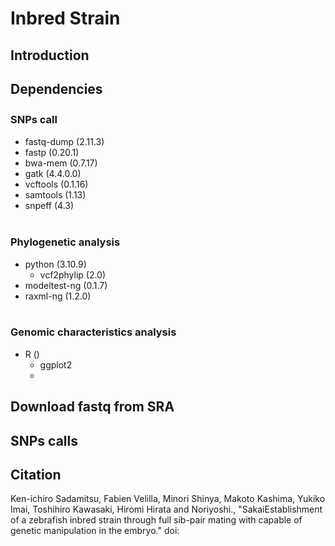 # **Inbred Strain** 
## Introduction

## Dependencies
### SNPs call　<br>
  - fastq-dump (2.11.3)<br>
  - fastp (0.20.1)<br>
  - bwa-mem (0.7.17)<br>
  - gatk (4.4.0.0)<br>
  - vcftools (0.1.16)<br>
  - samtools (1.13)<br>
  - snpeff (4.3)<br><br>
### Phylogenetic analysis <br>
- python (3.10.9)<br>
  - vcf2phylip (2.0)<br>
- modeltest-ng (0.1.7)<br>
 - raxml-ng (1.2.0)<br><br>
### Genomic characteristics analysis <br>
  - R () <br>
    - ggplot2
    - 

## Download fastq from SRA


## SNPs calls

## Citation
Ken-ichiro Sadamitsu, Fabien Velilla, Minori Shinya, Makoto Kashima, Yukiko Imai, Toshihiro Kawasaki, Hiromi Hirata and Noriyoshi., "SakaiEstablishment of a zebrafish inbred strain through full sib-pair mating with capable of genetic manipulation in the embryo."  doi: 


